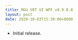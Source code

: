 ```yaml
---
title: MGU SRT UI WPF v0.9.0.0
layout: post
date: 2020-10-03T15:30:00+0000
---
```

* Initial release.
